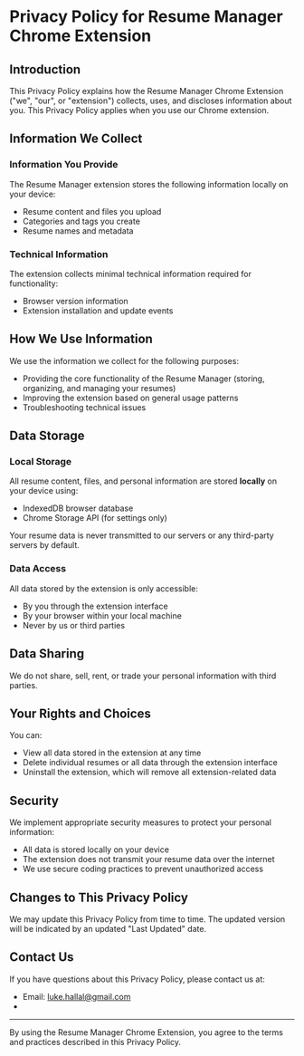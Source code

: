 # Privacy Policy for Resume Manager Chrome Extension


## Introduction

This Privacy Policy explains how the Resume Manager Chrome Extension ("we", "our", or "extension") collects, uses, and discloses information about you. This Privacy Policy applies when you use our Chrome extension.

## Information We Collect

### Information You Provide

The Resume Manager extension stores the following information locally on your device:
- Resume content and files you upload
- Categories and tags you create
- Resume names and metadata

### Technical Information

The extension collects minimal technical information required for functionality:
- Browser version information
- Extension installation and update events

## How We Use Information

We use the information we collect for the following purposes:
- Providing the core functionality of the Resume Manager (storing, organizing, and managing your resumes)
- Improving the extension based on general usage patterns
- Troubleshooting technical issues

## Data Storage

### Local Storage

All resume content, files, and personal information are stored **locally** on your device using:
- IndexedDB browser database
- Chrome Storage API (for settings only)

Your resume data is never transmitted to our servers or any third-party servers by default.

### Data Access

All data stored by the extension is only accessible:
- By you through the extension interface
- By your browser within your local machine
- Never by us or third parties

## Data Sharing

We do not share, sell, rent, or trade your personal information with third parties.

## Your Rights and Choices

You can:
- View all data stored in the extension at any time
- Delete individual resumes or all data through the extension interface
- Uninstall the extension, which will remove all extension-related data

## Security

We implement appropriate security measures to protect your personal information:
- All data is stored locally on your device
- The extension does not transmit your resume data over the internet
- We use secure coding practices to prevent unauthorized access

## Changes to This Privacy Policy

We may update this Privacy Policy from time to time. The updated version will be indicated by an updated "Last Updated" date.

## Contact Us

If you have questions about this Privacy Policy, please contact us at:
- Email: luke.hallal@gmail.com
- 

---

By using the Resume Manager Chrome Extension, you agree to the terms and practices described in this Privacy Policy.
